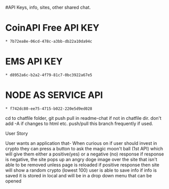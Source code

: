 #API Keys, info, sites, other shared chat.
# CoinAPI Free API KEY 
    * 7b72ea8e-06cd-478c-a3bb-db22a10da94c
# EMS API KEY 
    * d8952a6c-b2a2-4f79-81c7-0bc3922a67e5
# NODE AS SERVICE API 
    * f742dc80-ee75-4715-b022-220e5d9ed028
cd to chatfile folder, git push pull in readme-chat
if not in chatfile dir. don't add -A if changes to html etc. 
push/pull this branch frequently if used.

User Story

User wants an application that-
When curious on if user should invest in crypto 
they can press a button to ask the magic moon't ball (1st API)
which will give them either a positive(yes) or a negative (no) response
if response is negative, the site pops up an angry doge image over the site that isn't able to be removed unless page is reloaded
if positive response then site will show a random crypto (lowest 100) 
user is able to save info
if info is saved it is stored in local and will be in a drop down menu that can be opened

